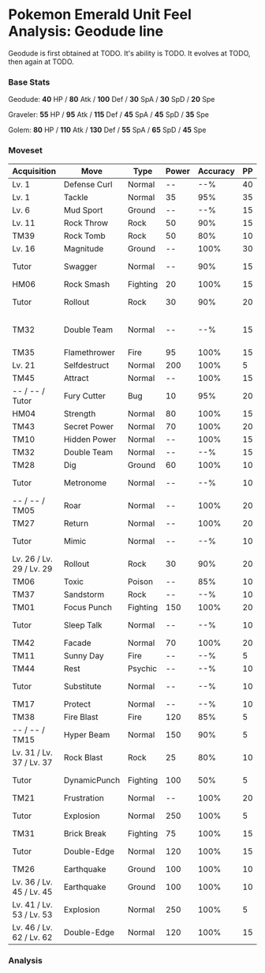# Pokemon Emerald Unit Feel Analysis: Geodude line

Geodude is first obtained at TODO. It's ability is TODO. It evolves at TODO, then again at TODO.

### Base Stats

Geodude: **40** HP / **80** Atk / **100** Def / **30** SpA / **30** SpD / **20** Spe

Graveler: **55** HP / **95** Atk / **115** Def / **45** SpA / **45** SpD / **35** Spe

Golem: **80** HP / **110** Atk / **130** Def / **55** SpA / **65** SpD / **45** Spe

### Moveset

|Acquisition             |Move        |Type    |Power|Accuracy|PP |Notes                    |
|---                     |---         |---     |---  |---     |---|---                      |
|Lv. 1                   |Defense Curl|Normal  |--   |--%     |40 |                         |
|Lv. 1                   |Tackle      |Normal  |35   |95%     |35 |                         |
|Lv. 6                   |Mud Sport   |Ground  |--   |--%     |15 |                         |
|Lv. 11                  |Rock Throw  |Rock    |50   |90%     |15 |                         |
|TM39                    |Rock Tomb   |Rock    |50   |80%     |10 |                         |
|Lv. 16                  |Magnitude   |Ground  |--   |100%    |30 |                         |
|Tutor                   |Swagger     |Normal  |--   |90%     |15 |Emerald only             |
|HM06                    |Rock Smash  |Fighting|20   |100%    |15 |                         |
|Tutor                   |Rollout     |Rock    |30   |90%     |20 |Emerald only             |
|TM32                    |Double Team |Normal  |--   |--%     |15 |Buy at Game Corner       |
|TM35                    |Flamethrower|Fire    |95   |100%    |15 |                         |
|Lv. 21                  |Selfdestruct|Normal  |200  |100%    |5  |                         |
|TM45                    |Attract     |Normal  |--   |100%    |15 |                         |
|-- / -- / Tutor         |Fury Cutter |Bug     |10   |95%     |20 |Emerald only             |
|HM04                    |Strength    |Normal  |80   |100%    |15 |                         |
|TM43                    |Secret Power|Normal  |70   |100%    |20 |                         |
|TM10                    |Hidden Power|Normal  |--   |100%    |15 |                         |
|TM32                    |Double Team |Normal  |--   |--%     |15 |                         |
|TM28                    |Dig         |Ground  |60   |100%    |10 |                         |
|Tutor                   |Metronome   |Normal  |--   |--%     |10 |Emerald only             |
|-- / -- / TM05          |Roar        |Normal  |--   |100%    |20 |                         |
|TM27                    |Return      |Normal  |--   |100%    |20 |                         |
|Tutor                   |Mimic       |Normal  |--   |--%     |10 |Emerald only             |
|Lv. 26 / Lv. 29 / Lv. 29|Rollout     |Rock    |30   |90%     |20 |                         |
|TM06                    |Toxic       |Poison  |--   |85%     |10 |                         |
|TM37                    |Sandstorm   |Rock    |--   |--%     |10 |                         |
|TM01                    |Focus Punch |Fighting|150  |100%    |20 |                         |
|Tutor                   |Sleep Talk  |Normal  |--   |--%     |10 |Emerald only             |
|TM42                    |Facade      |Normal  |70   |100%    |20 |                         |
|TM11                    |Sunny Day   |Fire    |--   |--%     |5  |                         |
|TM44                    |Rest        |Psychic |--   |--%     |10 |                         |
|Tutor                   |Substitute  |Normal  |--   |--%     |10 |Emerald only             |
|TM17                    |Protect     |Normal  |--   |--%     |10 |                         |
|TM38                    |Fire Blast  |Fire    |120  |85%     |5  |                         |
|-- / -- / TM15          |Hyper Beam  |Normal  |150  |90%     |5  |                         |
|Lv. 31 / Lv. 37 / Lv. 37|Rock Blast  |Rock    |25   |80%     |10 |                         |
|Tutor                   |DynamicPunch|Fighting|100  |50%     |5  |Emerald only             |
|TM21                    |Frustration |Normal  |--   |100%    |20 |                         |
|Tutor                   |Explosion   |Normal  |250  |100%    |5  |Emerald only             |
|TM31                    |Brick Break |Fighting|75   |100%    |15 |                         |
|Tutor                   |Double-Edge |Normal  |120  |100%    |15 |Emerald only             |
|TM26                    |Earthquake  |Ground  |100  |100%    |10 |                         |
|Lv. 36 / Lv. 45 / Lv. 45|Earthquake  |Ground  |100  |100%    |10 |                         |
|Lv. 41 / Lv. 53 / Lv. 53|Explosion   |Normal  |250  |100%    |5  |                         |
|Lv. 46 / Lv. 62 / Lv. 62|Double-Edge |Normal  |120  |100%    |15 |                         |

### Analysis